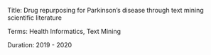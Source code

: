 Title: Drug repurposing for Parkinson’s disease through text mining scientific literature


Terms: Health Informatics, Text Mining


Duration: 2019 - 2020